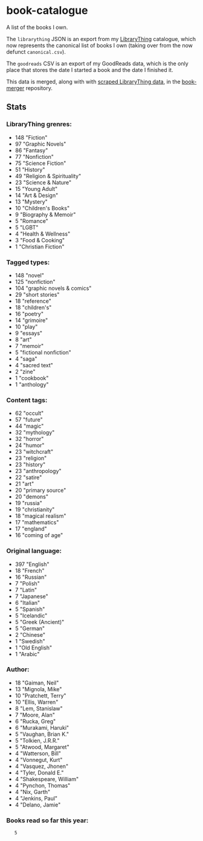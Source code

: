 book-catalogue
==============

A list of the books I own.

The `librarything` JSON is an export from my [LibraryThing](https://www.librarything.com/catalog/tripofmice) catalogue, which now represents the canonical list of books I own (taking over from the now defunct `canonical.csv`).

The `goodreads` CSV is an export of my GoodReads data, which is the only place that stores the date I started a book and the date I finished it.

This data is merged, along with with [scraped LibraryThing data](https://github.com/mouse-reeve/book-scraper), in the [book-merger](https://github.com/mouse-reeve/book-merger) repository.

## Stats
### LibraryThing grenres:
- 148 "Fiction"
- 97 "Graphic Novels"
- 86 "Fantasy"
- 77 "Nonfiction"
- 75 "Science Fiction"
- 51 "History"
- 49 "Religion & Spirituality"
- 23 "Science & Nature"
- 15 "Young Adult"
- 14 "Art & Design"
- 13 "Mystery"
- 10 "Children's Books"
- 9 "Biography & Memoir"
- 5 "Romance"
- 5 "LGBT"
- 4 "Health & Wellness"
- 3 "Food & Cooking"
- 1 "Christian Fiction"

### Tagged types:
- 148 "novel"
- 125 "nonfiction"
- 104 "graphic novels & comics"
- 29 "short stories"
- 18 "reference"
- 18 "children's"
- 16 "poetry"
- 14 "grimoire"
- 10 "play"
- 9 "essays"
- 8 "art"
- 7 "memoir"
- 5 "fictional nonfiction"
- 4 "saga"
- 4 "sacred text"
- 2 "zine"
- 1 "cookbook"
- 1 "anthology"

### Content tags:
- 62 "occult"
- 57 "future"
- 44 "magic"
- 32 "mythology"
- 32 "horror"
- 24 "humor"
- 23 "witchcraft"
- 23 "religion"
- 23 "history"
- 23 "anthropology"
- 22 "satire"
- 21 "art"
- 20 "primary source"
- 20 "demons"
- 19 "russia"
- 19 "christianity"
- 18 "magical realism"
- 17 "mathematics"
- 17 "england"
- 16 "coming of age"

### Original language:
- 397 "English"
- 18 "French"
- 16 "Russian"
- 7 "Polish"
- 7 "Latin"
- 7 "Japanese"
- 6 "Italian"
- 5 "Spanish"
- 5 "Icelandic"
- 5 "Greek (Ancient)"
- 5 "German"
- 2 "Chinese"
- 1 "Swedish"
- 1 "Old English"
- 1 "Arabic"

### Author:
- 18 "Gaiman, Neil"
- 13 "Mignola, Mike"
- 10 "Pratchett, Terry"
- 10 "Ellis, Warren"
- 8 "Lem, Stanislaw"
- 7 "Moore, Alan"
- 6 "Rucka, Greg"
- 6 "Murakami, Haruki"
- 5 "Vaughan, Brian K."
- 5 "Tolkien, J.R.R."
- 5 "Atwood, Margaret"
- 4 "Watterson, Bill"
- 4 "Vonnegut, Kurt"
- 4 "Vasquez, Jhonen"
- 4 "Tyler, Donald E."
- 4 "Shakespeare, William"
- 4 "Pynchon, Thomas"
- 4 "Nix, Garth"
- 4 "Jenkins, Paul"
- 4 "Delano, Jamie"

### Books read so far this year:
       5


